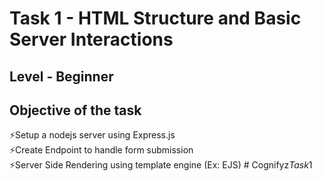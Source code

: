 # Task 1 -  HTML Structure and Basic Server Interactions
## Level - Beginner
## Objective of the task
⚡️Setup a nodejs server using Express.js <br/>
⚡️Create Endpoint to handle form submission <br/>
⚡️Server Side Rendering using template engine (Ex: EJS)
#   C o g n i f y z _ T a s k _ 1  
 